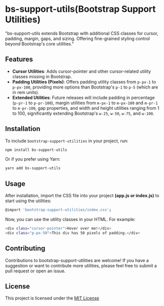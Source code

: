 # bs-support-utils(Bootstrap Support Utilities)
"bs-support-utils extends Bootstrap with additional CSS classes for cursor, padding, margin, gaps, and sizing. Offering fine-grained styling control beyond Bootstrap's core utilities."

## Features

- **Cursor Utilities**: Adds cursor-pointer and other cursor-related utility classes missing in Bootstrap.
- **Padding Utilities (Pixels)**: Offers padding utility classes from `p-px-1` to `p-px-100`, providing more options than Bootstrap's `p-1` to `p-5` (which are in rem units).
- **Extended Utilities**: Future releases will include padding in percentage (`p-pr-1` to `p-pr-100`), margin utilities from `m-px-1` to `m-px-100` and `m-pr-1` to `m-pr-100`, gap properties, and width and height utilities ranging from 1 to 100, significantly extending Bootstrap's `w-25`, `w-50`, `w-75`, and `w-100`.

## Installation
To include `bootstrap-support-utilities` in your project, run:

```bash
npm install bs-support-utils
```
Or if you prefer using Yarn:
```bash
yarn add bs-support-utils
```

## Usage
  After installation, import the CSS file into your project **(app.js or index.js)** to start using the utilities:
```bash
@import 'bootstrap-support-utilities/index.css';
```
Now, you can use the utility classes in your HTML. For example:

```bash
<div class="cursor-pointer">Hover over me!</div>
<div class="p-px-50">This div has 50 pixels of padding.</div>
```

## Contributing
Contributions to bootstrap-support-utilities are welcome! If you have a suggestion or want to contribute more utilities, please feel free to submit a pull request or open an issue.

## License
This project is licensed under the [MIT License](https://github.com/Moulithar/bootstrap-support-utilities?tab=MIT-1-ov-file#readme)
